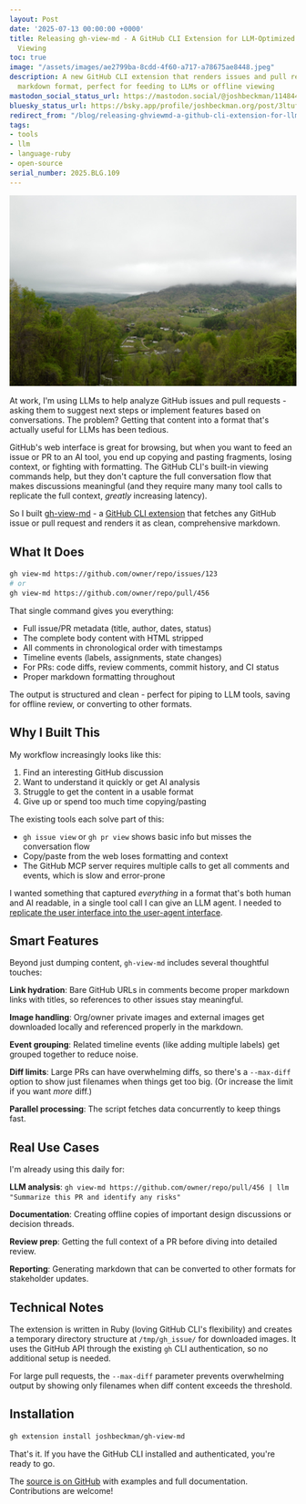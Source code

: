 ```yaml
---
layout: Post
date: '2025-07-13 00:00:00 +0000'
title: Releasing gh-view-md - A GitHub CLI Extension for LLM-Optimized Issue and PR
  Viewing
toc: true
image: "/assets/images/ae2799ba-8cdd-4f60-a717-a78675ae8448.jpeg"
description: A new GitHub CLI extension that renders issues and pull requests in clean
  markdown format, perfect for feeding to LLMs or offline viewing
mastodon_social_status_url: https://mastodon.social/@joshbeckman/114844317210566071
bluesky_status_url: https://bsky.app/profile/joshbeckman.org/post/3ltufyzykbe2o
redirect_from: "/blog/releasing-ghviewmd-a-github-cli-extension-for-llmoptimized-issue-and-pr-viewing"
tags:
- tools
- llm
- language-ruby
- open-source
serial_number: 2025.BLG.109
---
```

![A beautiful mountain view](/assets/images/ae2799ba-8cdd-4f60-a717-a78675ae8448.jpeg)

At work, I'm using LLMs to help analyze GitHub issues and pull requests - asking them to suggest next steps or implement features based on conversations. The problem? Getting that content into a format that's actually useful for LLMs has been tedious.

GitHub's web interface is great for browsing, but when you want to feed an issue or PR to an AI tool, you end up copying and pasting fragments, losing context, or fighting with formatting. The GitHub CLI's built-in viewing commands help, but they don't capture the full conversation flow that makes discussions meaningful (and they require many many tool calls to replicate the full context, *greatly* increasing latency).

So I built [gh-view-md](https://github.com/joshbeckman/gh-view-md) - a [GitHub CLI extension](https://docs.github.com/en/github-cli/github-cli/creating-github-cli-extensions) that fetches any GitHub issue or pull request and renders it as clean, comprehensive markdown.

## What It Does

```bash
gh view-md https://github.com/owner/repo/issues/123
# or
gh view-md https://github.com/owner/repo/pull/456
```

That single command gives you everything:

- Full issue/PR metadata (title, author, dates, status)
- The complete body content with HTML stripped
- All comments in chronological order with timestamps
- Timeline events (labels, assignments, state changes)
- For PRs: code diffs, review comments, commit history, and CI status
- Proper markdown formatting throughout

The output is structured and clean - perfect for piping to LLM tools, saving for offline review, or converting to other formats.

## Why I Built This

My workflow increasingly looks like this:
1. Find an interesting GitHub discussion
2. Want to understand it quickly or get AI analysis
3. Struggle to get the content in a usable format
4. Give up or spend too much time copying/pasting

The existing tools each solve part of this:
- `gh issue view` or `gh pr view` shows basic info but misses the conversation flow
- Copy/paste from the web loses formatting and context
- The GitHub MCP server requires multiple calls to get all comments and events, which is slow and error-prone

I wanted something that captured *everything* in a format that's both human and AI readable, in a single tool call I can give an LLM agent. I needed to [replicate the user interface into the user-agent interface](https://www.joshbeckman.org/blog/practicing/ui-vs-api-vs-uai).

## Smart Features

Beyond just dumping content, `gh-view-md` includes several thoughtful touches:

**Link hydration**: Bare GitHub URLs in comments become proper markdown links with titles, so references to other issues stay meaningful.

**Image handling**: Org/owner private images and external images get downloaded locally and referenced properly in the markdown.

**Event grouping**: Related timeline events (like adding multiple labels) get grouped together to reduce noise.

**Diff limits**: Large PRs can have overwhelming diffs, so there's a `--max-diff` option to show just filenames when things get too big. (Or increase the limit if you want *more* diff.)

**Parallel processing**: The script fetches data concurrently to keep things fast.

## Real Use Cases

I'm already using this daily for:

**LLM analysis**: `gh view-md https://github.com/owner/repo/pull/456 | llm "Summarize this PR and identify any risks"`

**Documentation**: Creating offline copies of important design discussions or decision threads.

**Review prep**: Getting the full context of a PR before diving into detailed review.

**Reporting**: Generating markdown that can be converted to other formats for stakeholder updates.

## Technical Notes

The extension is written in Ruby (loving GitHub CLI's flexibility) and creates a temporary directory structure at `/tmp/gh_issue/` for downloaded images. It uses the GitHub API through the existing `gh` CLI authentication, so no additional setup is needed.

For large pull requests, the `--max-diff` parameter prevents overwhelming output by showing only filenames when diff content exceeds the threshold.

## Installation

```bash
gh extension install joshbeckman/gh-view-md
```

That's it. If you have the GitHub CLI installed and authenticated, you're ready to go.

The [source is on GitHub](https://github.com/joshbeckman/gh-view-md) with examples and full documentation. Contributions are welcome!
